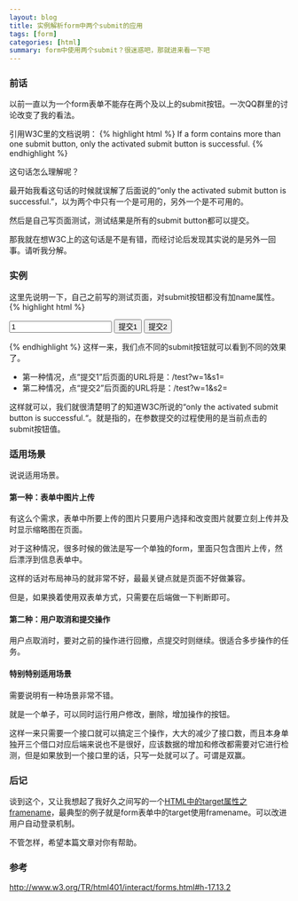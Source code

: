 ```yaml
---
layout: blog
title: 实例解析form中两个submit的应用
tags: [form]
categories: [html] 
summary: form中使用两个submit？很迷惑吧，那就进来看一下吧
---
```

### 前话
以前一直以为一个form表单不能存在两个及以上的submit按钮。一次QQ群里的讨论改变了我的看法。

引用W3C里的文档说明：
{% highlight html %}
If a form contains more than one submit button, only the activated submit button is successful.
{% endhighlight %}

这句话怎么理解呢？

最开始我看这句话的时候就误解了后面说的“only the activated submit button is successful.”，以为两个中只有一个是可用的，另外一个是不可用的。

然后是自己写页面测试，测试结果是所有的submit button都可以提交。

那我就在想W3C上的这句话是不是有错，而经讨论后发现其实说的是另外一回事。请听我分解。

### 实例
这里先说明一下，自己之前写的测试页面，对submit按钮都没有加name属性。
{% highlight html %}
<form action="/test" name="submitForm" method="get">
    <input type="text" name="w" value="1" />
    <button type="submit" name="s1">提交1</button>
    <button type="submit" name="s2">提交2</button>
</form>
{% endhighlight %}
这样一来，我们点不同的submit按钮就可以看到不同的效果了。

* 第一种情况，点“提交1”后页面的URL将是：/test?w=1&s1=
* 第二种情况，点“提交2”后页面的URL将是：/test?w=1&s2=

这样就可以，我们就很清楚明了的知道W3C所说的“only the activated submit button is successful.“。就是指的，在参数提交的过程使用的是当前点击的submit按钮值。

### 适用场景
说说适用场景。

#### 第一种：表单中图片上传
有这么个需求，表单中所要上传的图片只要用户选择和改变图片就要立刻上传并及时显示缩略图在页面。

对于这种情况，很多时候的做法是写一个单独的form，里面只包含图片上传，然后漂浮到信息表单中。

这样的话对布局神马的就非常不好，最最关键点就是页面不好做兼容。

但是，如果换着使用双表单方式，只需要在后端做一下判断即可。

#### 第二种：用户取消和提交操作
用户点取消时，要对之前的操作进行回撤，点提交时则继续。很适合多步操作的任务。

#### 特别特别适用场景
需要说明有一种场景非常不错。

就是一个单子，可以同时运行用户修改，删除，增加操作的按钮。

这样一来只需要一个接口就可以搞定三个操作，大大的减少了接口数，而且本身单独开三个借口对应后端来说也不是很好，应该数据的增加和修改都需要对它进行检测，但是如果放到一个接口里的话，只写一处就可以了。可谓是双赢。

### 后记
谈到这个，又让我想起了我好久之间写的一个[HTML中的target属性之framename](http://blog.csdn.net/do_it__/article/details/7031948)，最典型的例子就是form表单中的target使用framename。可以改进用户自动登录机制。

不管怎样，希望本篇文章对你有帮助。

### 参考
<http://www.w3.org/TR/html401/interact/forms.html#h-17.13.2>
